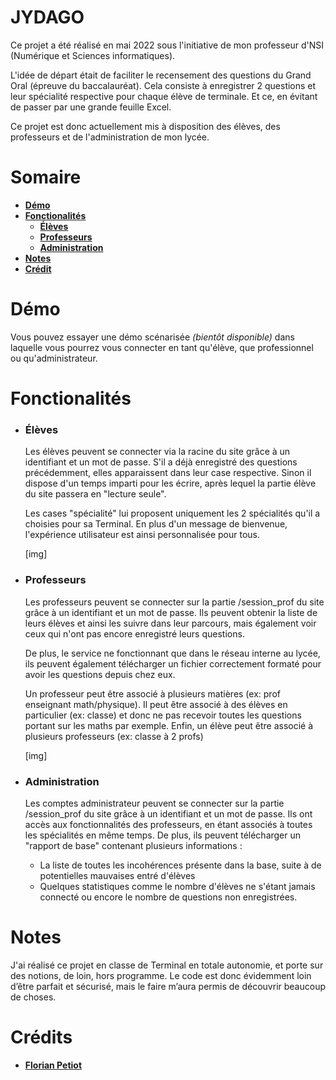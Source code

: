 # JYDAGO
Ce projet a été réalisé en mai 2022 sous l'initiative de mon professeur d'NSI (Numérique et Sciences informatiques).

L'idée de départ était de faciliter le recensement des questions du Grand Oral (épreuve du baccalauréat). Cela consiste à enregistrer 2 questions et leur spécialité respective pour chaque élève de terminale. Et ce, en évitant de passer par une grande feuille Excel.

Ce projet est donc actuellement mis à disposition des élèves, des professeurs et de l'administration de mon lycée.

# Somaire
* **[Démo](#démo)**
* **[Fonctionalités](#fonctionalités)**
	* **[Élèves](#élèves)**
	* **[Professeurs](#professeurs)**
	* **[Administration](#administration)**
* **[Notes](#notes)**
* **[Crédit](#Crédits)**

# Démo
Vous pouvez essayer une démo scénarisée *(bientôt disponible)* dans laquelle vous pourrez vous connecter en tant qu'élève, que professionnel ou qu'administrateur.

# Fonctionalités
* ### Élèves
	Les élèves peuvent se connecter via la racine du site grâce à un identifiant et un mot de passe. S'il a déjà enregistré des questions précédemment, elles apparaissent dans leur case respective. Sinon il dispose d'un temps imparti pour les écrire, après lequel la partie élève du site passera en "lecture seule".

	Les cases "spécialité" lui proposent uniquement les 2 spécialités qu'il a choisies pour sa Terminal. En plus d'un message de bienvenue, l'expérience utilisateur est ainsi personnalisée pour tous.

	[img]
	
* ### Professeurs
	 Les professeurs peuvent se connecter sur la partie /session_prof du site grâce à un identifiant et un mot de passe. Ils peuvent obtenir la liste de leurs élèves et ainsi les suivre dans leur parcours, mais également voir ceux qui n'ont pas encore enregistré leurs questions.

	De plus, le service ne fonctionnant que dans le réseau interne au lycée, ils peuvent également télécharger un fichier correctement formaté pour avoir les questions depuis chez eux.

	Un professeur peut être associé à plusieurs matières (ex: prof enseignant math/physique). Il peut être associé à des élèves en particulier (ex: classe) et donc ne pas recevoir toutes les questions portant sur les maths par exemple. Enfin, un élève peut être associé à plusieurs professeurs (ex: classe à 2 profs)

	[img]

* ### Administration
	Les comptes administrateur peuvent se connecter sur la partie /session_prof du site grâce à un identifiant et un mot de passe. Ils ont accès aux fonctionnalités des professeurs, en étant associés à toutes les spécialités en même temps. De plus, ils peuvent télécharger un "rapport de base" contenant plusieurs informations :

	* La liste de toutes les incohérences présente dans la base, suite à de potentielles mauvaises entré d'élèves
    * Quelques statistiques comme le nombre d'élèves ne s'étant jamais connecté ou encore le nombre de questions non enregistrées.

# Notes
J'ai réalisé ce projet en classe de Terminal en totale autonomie, et porte sur des notions, de loin, hors programme. Le code est donc évidemment loin d’être parfait et sécurisé, mais le faire m’aura permis de découvrir beaucoup de choses.

# Crédits
* **[Florian Petiot](https://github.com/florianpetiot)**
